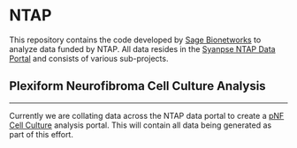 # NTAP
This repository contains the code developed by [Sage Bionetworks](www.sagebase.org) to analyze data funded by NTAP. All data resides in the [Syanpse NTAP Data Portal](www.synapse.org/NTAP) and consists of various sub-projects. 

## Plexiform Neurofibroma Cell Culture Analysis
--------------------
Currently we are collating data across the NTAP data portal to create a [pNF Cell Culture](http://www.synapse.org/pNFCellCulture) analysis portal. This will contain all data being generated as part of this effort. 

